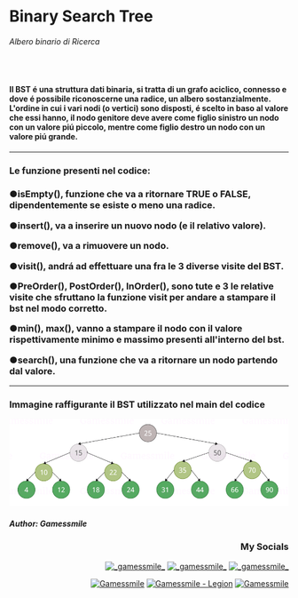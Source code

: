 <html>
<h1>Binary Search Tree</h1>
<h6>Albero binario di Ricerca</h6><br>


<h4>Il BST é una struttura dati binaria, si tratta di un grafo aciclico, connesso e dove é possibile riconoscerne una radice, un albero sostanzialmente.<br>L'ordine in cui i vari nodi (o vertici) sono disposti, é scelto in baso al valore che essi hanno, il nodo genitore deve avere come figlio sinistro un nodo con un valore piú piccolo, mentre come figlio destro un nodo con un valore piú grande.</h4>

<hr><h3>Le funzione presenti nel codice:</h3>
<h3 align="left">●isEmpty(), funzione che va a ritornare TRUE o FALSE, dipendentemente se esiste o meno una radice.</p>
●insert(), va a inserire un nuovo nodo (e il relativo valore).</p>
●remove(), va a rimuovere un nodo.</p>
●visit(), andrá ad effettuare una fra le 3 diverse visite del BST.</p>
●PreOrder(), PostOrder(), InOrder(), sono tute e 3 le relative visite che sfruttano la funzione visit per andare a stampare il bst nel modo corretto.</p>
●min(), max(), vanno a stampare il nodo con il valore rispettivamente minimo e massimo presenti all'interno del bst.</p>
●search(), una funzione che va a ritornare un nodo partendo dal valore.</p></h3><hr>

<h3>Immagine raffigurante il BST utilizzato nel main del codice</h>

![BST_used_in_the_example](BST_used_in_the_example.png)
</html>

<h4 align="left"><i>Author: Gamessmile</i></h4>
<h3 align="right">My Socials</h3>
<p align="right">
<a href="https://instagram.com/_gamessmile_" target="blank"><img align=center" src="https://cdn.icon-icons.com/icons2/1753/PNG/512/iconfinder-social-media-applications-3instagram-4102579_113804.png" alt="_gamessmile_" height="40" width"50" /></a>
<a href="https://www.youtube.com/channel/UCNpOZ-9ZIvM6wcIyBqYyIdQ" target="blank"><img align=center" src="https://cdn.icon-icons.com/icons2/1211/PNG/512/1491579609-yumminkysocialmedia08_83079.png" alt="_gamessmile_" height="40" width"50" /></a>
<a href="https://tiktok.com/@_gamessmile_" target="blank"><img align=center" src="https://cdn.icon-icons.com/icons2/2864/PNG/512/tiktok_logo_icon_181737.png" alt="_gamessmile_" height="40" width"50" /></a>
</p>
<p align="right">
<a href="https://steamcommunity.com/id/iocomando/" target="blank"><img align=center" src="https://cdn.icon-icons.com/icons2/2108/PNG/512/steam_icon_130822.png" alt="Gamessmile" height="40" width"50" /></a>
<a href="https://discord.com/users/327529848941576194" target="blank"><img align=center" src="https://cdn.icon-icons.com/icons2/2108/PNG/512/discord_icon_130958.png" alt="Gamessmile - Legion" height="40" width"50" /></a>
<a href="https://t.me/Gamessmile" target="blank"><img align=center" src="https://cdn.icon-icons.com/icons2/2108/PNG/512/telegram_icon_130816.png" alt="Gamessmile" height="40" width"50" /></a>
</p>
